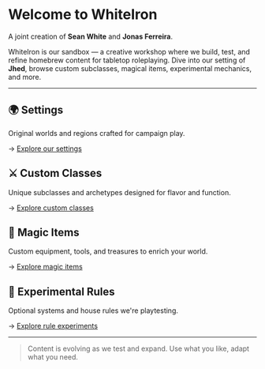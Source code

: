 # Welcome to WhiteIron

A joint creation of **Sean White** and **Jonas Ferreira**.

WhiteIron is our sandbox — a creative workshop where we build, test, and refine homebrew content for tabletop roleplaying. Dive into our setting of **Jhed**, browse custom subclasses, magical items, experimental mechanics, and more.

---

## 🌍 Settings

Original worlds and regions crafted for campaign play.

→ [Explore our settings](settings.md)

## ⚔️ Custom Classes

Unique subclasses and archetypes designed for flavor and function.

→ [Explore custom classes](subclasses.md)

## 🧰 Magic Items

Custom equipment, tools, and treasures to enrich your world.

→ [Explore magic items](items.md)

## 🧪 Experimental Rules

Optional systems and house rules we're playtesting.

→ [Explore rule experiments](experiments.md)

---

> Content is evolving as we test and expand. Use what you like, adapt what you need.

